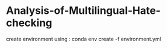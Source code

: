 # Analysis-of-Multilingual-Hate-checking

create environment using : conda env create -f environment.yml
